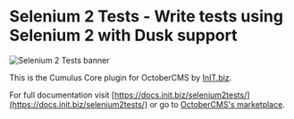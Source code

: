 # Selenium 2 Tests - Write tests using Selenium 2 with Dusk support 
![Selenium 2 Tests banner](https://raw.githubusercontent.com/initbizlab/initbizlab.github.io/master/selenium2tests/assets/images/selenium2tests-banner.png)

This is the Cumulus Core plugin for OctoberCMS by [InIT.biz](https://www.init.biz).

For full documentation visit [https://docs.init.biz/selenium2tests/](https://docs.init.biz/selenium2tests/) or go to [OctoberCMS's marketplace](https://octobercms.com/plugin/initbiz-selenium2tests).